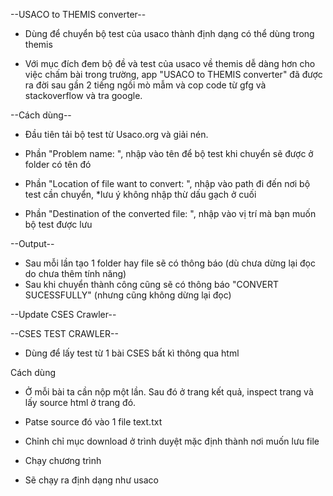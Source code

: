 --USACO to THEMIS converter--

- Dùng để chuyển bộ test của usaco thành định dạng có thể dùng trong themis


- Với mục đích đem bộ đề và test của usaco về themis dễ dàng hơn cho việc chấm bài trong trường, app "USACO to THEMIS converter" đã được ra đời sau gần 2 tiếng ngồi mò mẫm và cop code từ gfg và stackoverflow và tra google.

--Cách dùng--

- Đầu tiên tải bộ test từ Usaco.org và giải nén. 
- Phần "Problem name: ", nhập vào tên để bộ test khi chuyển sẽ được ở folder có tên đó

- Phần "Location of file want to convert: ", nhập vào path đi đến nơi bộ test cần chuyển, *lưu ý không nhập thừ dấu gạch ở cuối

- Phần "Destination of the converted file: ", nhập vào vị trí mà bạn muốn bộ test được lưu

--Output--

- Sau mỗi lần tạo 1 folder hay file sẽ có thông báo (dù chưa dừng lại đọc do chưa thêm tính năng)
- Sau khi chuyển thành công cũng sẽ có thông báo "CONVERT SUCESSFULLY" (nhưng cũng không dừng lại đọc)


--Update CSES Crawler--

--CSES TEST CRAWLER--

- Dùng để lấy test từ 1 bài CSES bất kì thông qua html


Cách dùng

- Ở mỗi bài ta cần nộp một lần. Sau đó ở trang kết quả, inspect trang và lấy source html ở trang đó.

- Patse source đó vào 1 file text.txt

- Chỉnh chỉ mục download ở trình duyệt mặc định thành nơi muốn lưu file

- Chạy chương trình

- Sẽ chạy ra định dạng như usaco
